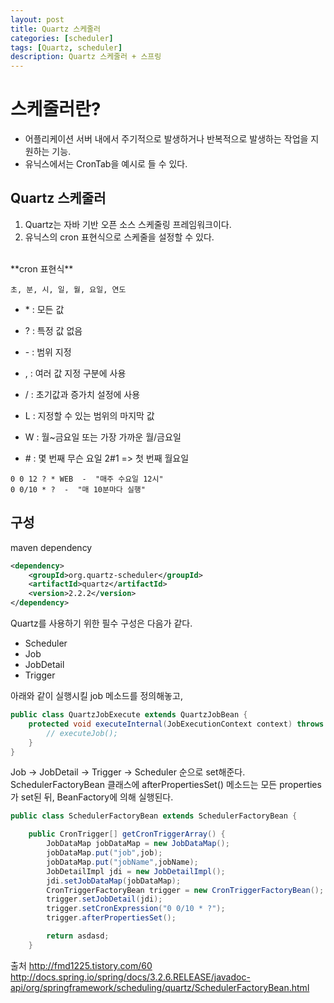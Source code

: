 ```yaml
---
layout: post
title: Quartz 스케줄러
categories: [scheduler]
tags: [Quartz, scheduler]
description: Quartz 스케줄러 + 스프링
---
```


# 스케줄러란?
* 어플리케이션 서버 내에서 주기적으로 발생하거나 반복적으로 발생하는 작업을 지원하는 기능.
* 유닉스에서는 CronTab을 예시로 들 수 있다.

## Quartz 스케줄러
1. Quartz는 자바 기반 오픈 소스 스케줄링 프레임워크이다.
2. 유닉스의 cron 표현식으로 스케줄을 설정할 수 있다.

<br>
**cron 표현식**

```
초, 분, 시, 일, 월, 요일, 연도
```
* \* : 모든 값

* ? : 특정 값 없음

* \- : 범위 지정

* , : 여러 값 지정 구분에 사용

* / : 초기값과 증가치 설정에 사용

* L : 지정할 수 있는 범위의 마지막 값

* W : 월~금요일 또는 가장 가까운 월/금요일

* \# : 몇 번째 무슨 요일 2#1 => 첫 번째 월요일

```
0 0 12 ? * WEB  -  "매주 수요일 12시"
0 0/10 * ?  -  "매 10분마다 실행"
```

## 구성
maven dependency

``` xml
<dependency>
	<groupId>org.quartz-scheduler</groupId>
	<artifactId>quartz</artifactId>
	<version>2.2.2</version>
</dependency>
```

Quartz를 사용하기 위한 필수 구성은 다음가 같다.
* Scheduler
* Job
* JobDetail
* Trigger



아래와 같이 실행시킬 job 메소드를 정의해놓고,

``` java
public class QuartzJobExecute extends QuartzJobBean {
	protected void executeInternal(JobExecutionContext context) throws JobExecutionException {
    	// executeJob();
    }
}
```

Job -> JobDetail -> Trigger -> Scheduler 순으로 set해준다.
SchedulerFactoryBean 클래스에 afterPropertiesSet() 메소드는 모든 properties가 set된 뒤, BeanFactory에 의해 실행된다.


``` java
public class SchedulerFactoryBean extends SchedulerFactoryBean {

	public CronTrigger[] getCronTriggerArray() {
    	JobDataMap jobDataMap = new JobDataMap();
        jobDataMap.put("job",job);
        jobDataMap.put("jobName",jobName);
        JobDetailImpl jdi = new JobDetailImpl();
        jdi.setJobDataMap(jobDataMap);
        CronTriggerFactoryBean trigger = new CronTriggerFactoryBean();
        trigger.setJobDetail(jdi);
        trigger.setCronExpression("0 0/10 * ?");
        trigger.afterPropertiesSet();

        return asdasd;
    }
```



출처
http://fmd1225.tistory.com/60
http://docs.spring.io/spring/docs/3.2.6.RELEASE/javadoc-api/org/springframework/scheduling/quartz/SchedulerFactoryBean.html
